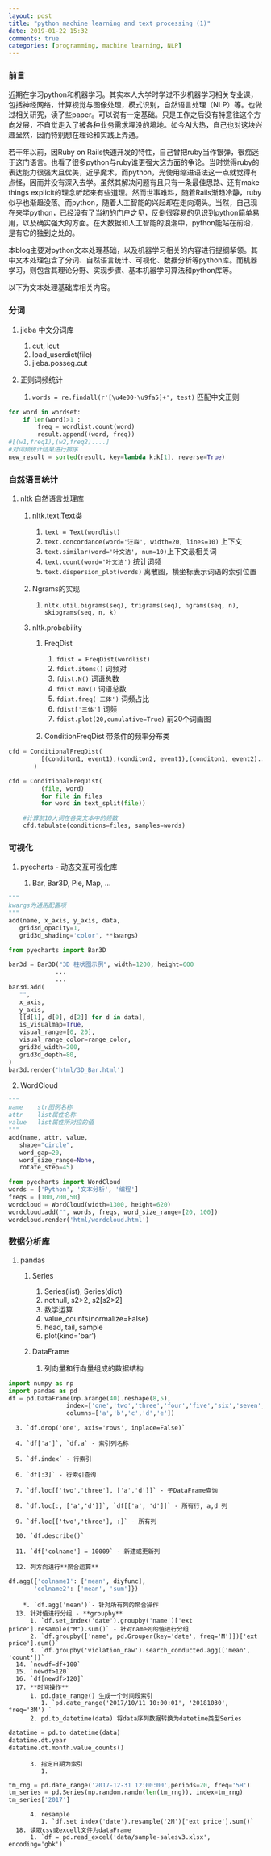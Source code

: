 ```yaml
---
layout: post
title: "python machine learning and text processing (1)"
date: 2019-01-22 15:32
comments: true
categories: [programming, machine learning, NLP]
---
```


### 前言

近期在学习python和机器学习。其实本人大学时学过不少机器学习相关专业课，包括神经网络，计算视觉与图像处理，模式识别，自然语言处理（NLP）等。也做过相关研究，读了些paper。可以说有一定基础。只是工作之后没有特意往这个方向发展，不自觉走入了被各种业务需求埋没的境地。如今AI大热，自己也对这块兴趣盎然，因而特别想在理论和实践上弄通。

<!--more-->

若干年以前，因Ruby on Rails快速开发的特性，自己曾把ruby当作银弹，很痴迷于这门语言。也看了很多python与ruby谁更强大这方面的争论。当时觉得ruby的表达能力很强大且优美，近乎魔术，而python，光使用缩进语法这一点就觉得有点怪，因而并没有深入去学。虽然其解决问题有且只有一条最佳思路、还有make things explicit的理念听起来有些道理。然而世事难料，随着Rails渐趋冷静，ruby似乎也渐趋没落。而python，随着人工智能的兴起却在走向潮头。当然，自己现在来学python，已经没有了当初的门户之见，反倒很容易的见识到python简单易用，以及确实强大的方面。在大数据和人工智能的浪潮中，python能站在前沿，是有它的独到之处的。

本blog主要对python文本处理基础，以及机器学习相关的内容进行提纲挈领。其中文本处理包含了分词、自然语言统计、可视化、数据分析等python库。而机器学习，则包含其理论分野、实现步骤、基本机器学习算法和python库等。

以下为文本处理基础库相关内容。

### 分词

1. jieba 中文分词库

   1. cut, lcut
   2. load_userdict(file)
   3. jieba.posseg.cut

2. 正则词频统计

   1. `words = re.findall(r'[\u4e00-\u9fa5]+', test)` 匹配中文正则

```python
for word in wordset:
    if len(word)>1 :
        freq = wordlist.count(word)
        result.append((word, freq))         
#[(w1,freq1),(w2,freq2)....]
#对词频统计结果进行排序
new_result = sorted(result, key=lambda k:k[1], reverse=True)
```

### 自然语言统计

1. nltk 自然语言处理库

   1. nltk.text.Text类

      1. `text = Text(wordlist)` 
      2. `text.concordance(word='汪淼', width=20, lines=10)` 上下文
      3. `text.similar(word='叶文洁', num=10)`上下文最相关词
      4. `text.count(word='叶文洁')` 统计词频
      5. `text.dispersion_plot(words)` 离散图，横坐标表示词语的索引位置

   2. Ngrams的实现

      1. `nltk.util.bigrams(seq), trigrams(seq), ngrams(seq, n), skipgrams(seq, n, k)`

   3. nltk.probability

      1. FreqDist

         1. `fdist = FreqDist(wordlist)`
         2. `fdist.items()` 词频对
         3. `fdist.N()` 词语总数
         4. `fdist.max()` 词语总数
         5. `fdist.freq('三体')` 词频占比
         6. `fdist['三体']` 词频
         7. `fdist.plot(20,cumulative=True)` 前20个词画图

      2. ConditionFreqDist 带条件的频率分布类

```python
cfd = ConditionalFreqDist(
         [(conditon1, event1),(conditon2, event1),(conditon1, event2)...(conditon_n, event_n)]
       )
```

```python
cfd = ConditionalFreqDist(
         (file, word)
         for file in files     
         for word in text_split(file))

    #计算前10大词在各类文本中的频数
    cfd.tabulate(conditions=files, samples=words)
```

### 可视化

1. pyecharts - 动态交互可视化库

   1. Bar, Bar3D, Pie, Map, ...

```python
"""
kwargs为通用配置项
"""
add(name, x_axis, y_axis, data,
   grid3d_opacity=1,
   grid3d_shading='color', **kwargs) 

from pyecharts import Bar3D

bar3d = Bar3D("3D 柱状图示例", width=1200, height=600
             ...
             ...
bar3d.add(
   "",
   x_axis,
   y_axis,
   [[d[1], d[0], d[2]] for d in data],
   is_visualmap=True,
   visual_range=[0, 20],
   visual_range_color=range_color,
   grid3d_width=200,
   grid3d_depth=80,
)
bar3d.render('html/3D_Bar.html')
```

   2. WordCloud

```python
"""
name	str图例名称
attr	list属性名称
value	list属性所对应的值
"""
add(name, attr, value,
   shape="circle",
   word_gap=20,
   word_size_range=None,
   rotate_step=45)

from pyecharts import WordCloud
words = ['Python', '文本分析', '编程']
freqs = [100,200,50]
wordcloud = WordCloud(width=1300, height=620)
wordcloud.add("", words, freqs, word_size_range=[20, 100])
wordcloud.render('html/wordcloud.html')
```


### 数据分析库

1. pandas

   1. Series

      1. Series(list), Series(dict)
      2. notnull, s2>2, s2[s2>2]
      3. 数学运算
      4. value_counts(normalize=False)
      5. head, tail, sample
      6. plot(kind='bar')

   2. DataFrame

      1. 列向量和行向量组成的数据结构
```python
import numpy as np
import pandas as pd
df = pd.DataFrame(np.arange(40).reshape(8,5),
                index=['one','two','three','four','five','six','seven','eight'],
                columns=['a','b','c','d','e'])
```
      3. `df.drop('one', axis='rows', inplace=False)`

      4. `df['a']`, `df.a` - 索引列名称

      5. `df.index` - 行索引

      6. `df[:3]` - 行索引查询

      7. `df.loc[['two','three'], ['a','d']]` - 子DataFrame查询

      8. `df.loc[:, ['a','d']]`, `df[['a', 'd']]` - 所有行, a,d 列

      9. `df.loc[['two','three'], :]` - 所有列

      10. `df.describe()`

      11. `df['colname'] = 10009` - 新建或更新列

      12. 列方向进行**聚合运算**

```python
df.agg({'colname1': ['mean', diyfunc],
       'colname2': ['mean', 'sum']})
```
        *. `df.agg('mean')`- 针对所有列的聚合操作
      13. 针对值进行分组 - **groupby**
          1. `df.set_index('date').groupby('name')['ext price'].resample("M").sum()` - 针对name列的值进行分组
          2. `df.groupby(['name', pd.Grouper(key='date', freq='M')])['ext price'].sum()`
          3. `df.groupby('violation_raw').search_conducted.agg(['mean', 'count'])`
      14. `newdf=df+100`
      15. `newdf>120`
      16. `df[newdf>120]`
      17. **时间操作**
          1. pd.date_range() 生成一个时间段索引
             1. `pd.date_range('2017/10/11 10:00:01', '20181030', freq='3M') `
          2. pd.to_datetime(data) 将data序列数据转换为datetime类型Series
```python
datatime = pd.to_datetime(data)
datatime.dt.year
datatime.dt.month.value_counts()
```
          3. 指定日期为索引
             1. 
```python
tm_rng = pd.date_range('2017-12-31 12:00:00',periods=20, freq='5H')
tm_series = pd.Series(np.random.randn(len(tm_rng)), index=tm_rng)
tm_series['2017']
```
          4. resample
             1. `df.set_index('date').resample('2M')['ext price'].sum()`
      18. 读取csv或excell文件为dataFrame
          1. `df = pd.read_excel('data/sample-salesv3.xlsx', encoding='gbk')`